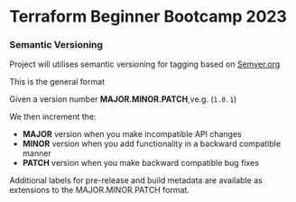 # Terraform Beginner Bootcamp 2023

### Semantic Versioning
Project will utilises semantic versioning for tagging based on [Semver.org](https://semver.org/)

This is the general format

Given a version number **MAJOR.MINOR.PATCH**,ve.g. (`1.0.1`) 

We then increment the:
 
- **MAJOR** version when you make incompatible API changes
- **MINOR** version when you add functionality in a backward compatible manner
- **PATCH** version when you make backward compatible bug fixes

Additional labels for pre-release and build metadata are available as extensions to the MAJOR.MINOR.PATCH format.